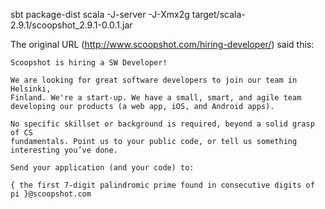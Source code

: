 sbt package-dist
scala -J-server -J-Xmx2g target/scala-2.9.1/scoopshot_2.9.1-0.0.1.jar

The original URL (http://www.scoopshot.com/hiring-developer/) said this:

    Scoopshot is hiring a SW Developer!

    We are looking for great software developers to join our team in Helsinki,
    Finland. We're a start-up. We have a small, smart, and agile team
    developing our products (a web app, iOS, and Android apps).

    No specific skillset or background is required, beyond a solid grasp of CS
    fundamentals. Point us to your public code, or tell us something
    interesting you’ve done.

    Send your application (and your code) to:

    { the first 7-digit palindromic prime found in consecutive digits of pi }@scoopshot.com